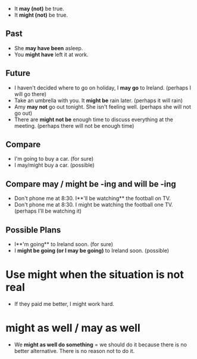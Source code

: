 - It **may (not)** be true.
- It **might (not)** be true.

## Past

- She **may have been** asleep.
- You **might have** left it at work.


## Future

- I haven't decided where to go on holiday, I **may go** to Ireland. (perhaps I will go there)
- Take an umbrella with you. It **might be** rain later. (perhaps it will rain)
- Amy **may not** go out tonight. She isn't feeling well. (perhaps she will not go out)
- There are **might not be** enough time to discuss everything at the meeting. (perhaps there will not be enough time)


## Compare

- I'm going to buy a car. (for sure)
- I may/might buy a car. (possible)


## Compare may / might be -ing and will be -ing

- Don't phone me at 8:30. I**'ll be watching** the football on TV.
- Don't phone me at 8:30. I might be watching the football one TV. (perhaps I'll be watching it)

## Possible Plans

- I**'m going** to Ireland soon. (for sure)
- I **might be going (or I may be going)** to Ireland soon. (possible)


# Use might when the situation is not real

- If they paid me better, I might work hard. 


# might as well / may as well

- We **might as well do something** = we should do it because there is no better alternative. There is no reason not to do it.